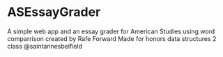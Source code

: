 # ASEssayGrader
A simple web app and an essay grader for American Studies using word comparrison
created by Rafe Forward
Made for honors data structures 2 class
@saintannesbelfield
